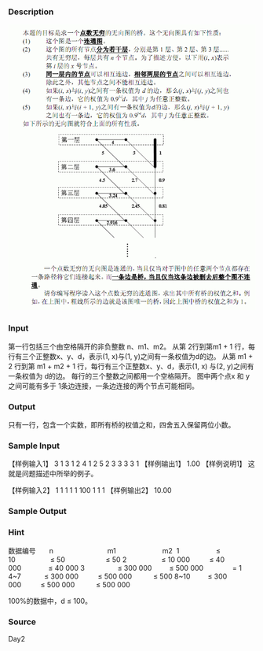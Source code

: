 
### Description
[![](/JudgeOnline/upload/201105/image/cc.jpg)](/JudgeOnline/upload/201105/file/cc.jpg)
### Input
第一行包括三个由空格隔开的非负整数 n、m1、m2。 从第 2行到第m1 + 1 行，每行有三个正整数x、y、d，表示(1, x)与(1, y)之间有一条权值为d的边。 
从第 m1 + 2 行到第 m1 + m2 + 1 行，每行有三个正整数x、y、d，表示(1, x)
与(2, y)之间有一条权值为 d的边。 
每行的三个整数之间都用一个空格隔开。 图中两个点x 和 y之间可能有多于
1条边连接，一条边连接的两个节点可能相同。
### Output
只有一行，包含一个实数，即所有桥的权值之和，四舍五入保留两位小数。
### Sample Input
【样例输入1】 
3 1 3 
1 2 4 
1 2 5 
2 3 3 
3 3 1 
【样例输出1】 
1.00 
【样例说明1】 
这就是问题描述中所举的例子。 

【样例输入2】 
1 1 1 
1 1 100 
1 1 1 
【样例输出2】 
10.00 
### Sample Output

### Hint
数据编号       n                            m1                        m2 
1                   ≤ 10                  ≤ 50                     ≤ 50 
2                  ≤ 10 000          ≤ 40 000              ≤ 40 000 
3                 ≤ 300 000         ≤ 500 000               = 1 
4~7            ≤ 300 000          ≤ 500 000           ≤ 500 
8~10         ≤ 300 000          ≤ 500 000           ≤ 500 000

100%的数据中，d ≤ 100。
### Source
Day2